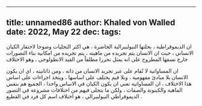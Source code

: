 
---
title: unnamed86
author: Khaled von Walled
date: 2022, May 22
dec:
tags:
---

ان الديموقراطية ، بحلتها النيوليبرالية الحاضرة ، هي اكثر التجليات وضوحا لاحتقار الكيان الانساني ، حيث ان الانسان يتم تجريده من ماهيته ، يتم تجريده من امكانية بناء التصورات خارج نسقها المطروح على انه يمثل تحررا مطلقاً من القيد الانطولوجي ، وهو الاختلاف


ان المساواتية لا تُقام على عبر تجريد الانسان من ذاته ، ومن ذاتانيته ، اي ان يكون الانسان بلا مبادئ مفهومية ، وبلا قيم يختلف على اساسها ، ويتخذ اجراءات على اساس هذا الاختلاف ، ان المساواتية تعني ان يكون الكيان في الاساس واحدا ، الجميع هم بنفس الماهية والكينونة والصفات ، ولكن ما يتجلى فيهم من اختلافات مشروعة في التصور الديموقراطي النيوليبرالي ، هو اختلاف اسم كل فرد في القطيع .

